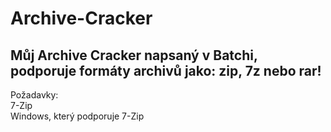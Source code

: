# Archive-Cracker
## Můj Archive Cracker napsaný v Batchi, podporuje formáty archivů jako: zip, 7z nebo rar!
Požadavky:  
7-Zip  
Windows, který podporuje 7-Zip
